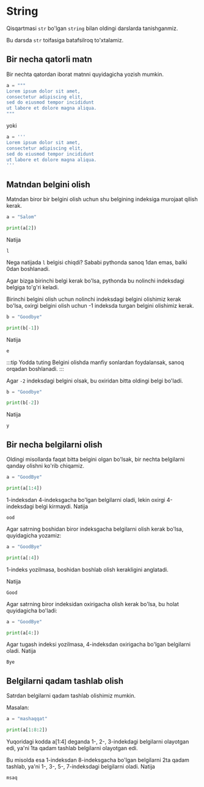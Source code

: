 # String

Qisqartmasi `str` bo'lgan `string` bilan oldingi darslarda tanishganmiz.

Bu darsda `str` toifasiga batafsilroq to'xtalamiz.

## Bir necha qatorli matn

Bir nechta qatordan iborat matnni quyidagicha yozish mumkin.

```python
a = """
Lorem ipsum dolor sit amet,
consectetur adipiscing elit,
sed do eiusmod tempor incididunt
ut labore et dolore magna aliqua.
"""
```

yoki

```python
a = '''
Lorem ipsum dolor sit amet,
consectetur adipiscing elit,
sed do eiusmod tempor incididunt
ut labore et dolore magna aliqua.
'''
```

## Matndan belgini olish

Matndan biror bir belgini olish uchun shu belgining indeksiga
murojaat qilish kerak.

```python {3}
a = "Salom"

print(a[2])
```

Natija

```text
l
```

Nega natijada `l` belgisi chiqdi? Sababi pythonda sanoq 1dan emas,
balki 0dan boshlanadi.

Agar bizga birinchi belgi kerak bo'lsa, pythonda bu nolinchi
indeksdagi belgiga to'g'ri keladi.

Birinchi belgini olish uchun nolinchi indeksdagi belgini
olishimiz kerak bo'lsa, oxirgi belgini olish uchun -1 indeksda
turgan belgini olishimiz kerak.

```python {3}
b = "Goodbye"

print(b[-1])
```

Natija

```text
e
```

:::tip Yodda tuting
Belgini olishda manfiy sonlardan foydalansak, sanoq orqadan boshlanadi.
:::

Agar `-2` indeksdagi belgini olsak, bu oxiridan bitta oldingi belgi bo'ladi.

```python {3}
b = "Goodbye"

print(b[-2])
```

Natija

```text
y
```

## Bir necha belgilarni olish

Oldingi misollarda faqat bitta belgini olgan bo'lsak, bir nechta
belgilarni qanday olishni ko'rib chiqamiz.

```python {3}
a = "GoodBye"

print(a[1:4])
```

1-indeksdan 4-indeksgacha bo'lgan belgilarni oladi, lekin oxirgi
4-indeksdagi belgi kirmaydi. Natija

```text
ood
```

Agar satrning boshidan biror indeksgacha belgilarni olish
kerak bo'lsa, quyidagicha yozamiz:

```python {3}
a = "GoodBye"

print(a[:4])
```

1-indeks yozilmasa, boshidan boshlab olish kerakligini anglatadi.

Natija

```text
Good
```

Agar satrning biror indeksidan oxirigacha olish kerak bo'lsa,
bu holat quyidagicha bo'ladi:

```python {3}
a = "GoodBye"

print(a[4:])
```

Agar tugash indeksi yozilmasa, 4-indeksdan oxirigacha bo'lgan belgilarni oladi.
Natija

```text
Bye
```

## Belgilarni qadam tashlab olish

Satrdan belgilarni qadam tashlab olishimiz mumkin.

Masalan:

```python {3}
a = "mashaqqat"

print(a[1:8:2])
```

Yuqoridagi kodda a[1:4] deganda 1-, 2-, 3-indekdagi belgilarni
olayotgan edi, ya'ni 1ta qadam tashlab belgilarni olayotgan edi.

Bu misolda esa 1-indeksdan 8-indeksgacha bo'lgan belgilarni 2ta
qadam tashlab, ya'ni 1-, 3-, 5-, 7-indeksdagi belgilarni oladi.
Natija

```text
msaq
```
